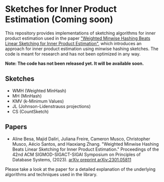 # Sketches for Inner Product Estimation (Coming soon)

This repository provides implementations of sketching algorithms for inner product estimation used in the paper ["Weighted Minwise Hashing Beats Linear Sketching for Inner Product Estimation"](https://arxiv.org/abs/2301.05811), which introduces an approach for inner product estimation using minwise hashing sketches. The code is meant for research and has not been optimized in any way.

**Note: The code has not been released yet. It will be available soon.**

## Sketches

- WMH (Weighted MinHash)
- MH (MinHash)
- KMV (k-Minimum Values)
- JL (Johnson-Lidenstrauss projections)
- CS (CountSketch)

## Papers

- Aline Besa, Majid Daliri, Juliana Freire, Cameron Musco, Christopher Musco, Aécio Santos, and Haoxiang Zhang. "Weighted Minwise Hashing Beats Linear Sketching for Inner Product Estimation." Proceedings of the 42nd ACM SIGMOD-SIGACT-SIGAI Symposium on Principles of Database Systems, (2023). [arXiv preprint arXiv:2301.05811](https://arxiv.org/abs/2301.05811)

Please take a look at the paper for a detailed explanation of the underlying algorithms and techniques used in the library.


